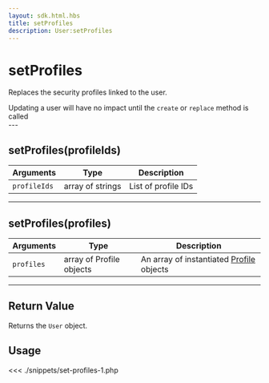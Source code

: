 ```yaml
---
layout: sdk.html.hbs
title: setProfiles
description: User:setProfiles
---
```


# setProfiles

Replaces the security profiles linked to the user.

<div class="alert alert-info">
Updating a user will have no impact until the <code>create</code> or <code>replace</code> method is called
</div>
---

## setProfiles(profileIds)

| Arguments    | Type             | Description         |
| ------------ | ---------------- | ------------------- |
| `profileIds` | array of strings | List of profile IDs |

---

## setProfiles(profiles)

| Arguments  | Type                     | Description                                                              |
| ---------- | ------------------------ | ------------------------------------------------------------------------ |
| `profiles` | array of Profile objects | An array of instantiated [Profile](/sdk-reference/php/3/profile) objects |

---

## Return Value

Returns the `User` object.

## Usage

<<< ./snippets/set-profiles-1.php
